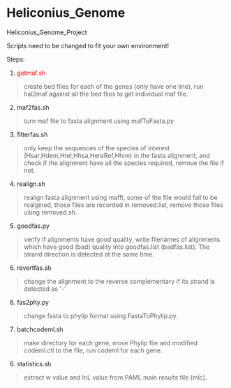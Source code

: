 # Heliconius_Genome
Heliconius_Genome_Project

Scripts need to be changed to fit your own environment!

Steps:
1. <font color=red>getmaf.sh</font>
>create bed files for each of the genes (only have one line), run hal2maf against all the bed files to get individual maf file.
2. maf2fas.sh
>turn maf file to fasta alignment using mafToFasta.py
3. filterfas.sh
>only keep the sequences of the species of interest (Hsar,Hdem,Htel,Hhsa,HeraRef,Hhim) in the fasta alignment, and check if the alignment have all the species required, remove the file if not.
4. realign.sh
>realign fasta alignment using mafft, some of the file would fail to be realgined, those files are recorded in removed.list, remove those files using removed.sh.
5. goodfas.py
>verify if alignments have good quality, write filenames of alignments which have good (bad) quality into goodfas.list (badfas.list). The strand direction is detected at the same time.
6. revertfas.sh
>change the alignment to the reverse complementary if its strand is detected as '-'
6. fas2phy.py
>change fasta to phylip format using FastaToPhylip.py.
7. batchcodeml.sh
>make directory for each gene, move Phylip file and modified codeml.ctl to the file, run codeml for each gene.
6. statistics.sh
>extract w value and lnL value from PAML main results file (mlc).

